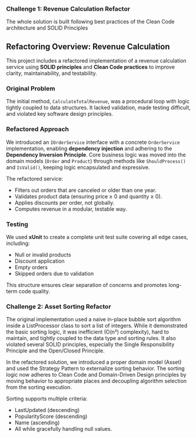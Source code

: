 ﻿### Challenge 1: Revenue Calculation Refactor
The whole solution is built following best practices of the Clean Code architecture and SOLID Principles

## Refactoring Overview: Revenue Calculation

This project includes a refactored implementation of a revenue calculation service using **SOLID principles** and **Clean Code practices** to improve clarity, 
maintainability, and testability.

### Original Problem

The initial method, `CalculateTotalRevenue`, was a procedural loop with logic tightly coupled to data structures. It lacked validation, made testing difficult, and violated key software design principles.

### Refactored Approach

We introduced an `IOrderService` interface with a concrete `OrderService` implementation, enabling **dependency injection** and adhering to the **Dependency Inversion Principle**. Core business logic was moved into the domain models (`Order` and `Product`) through methods like `ShouldProcess()` and `IsValid()`, keeping logic encapsulated and expressive.

The refactored service:
- Filters out orders that are canceled or older than one year.
- Validates product data (ensuring price ≥ 0 and quantity ≥ 0).
- Applies discounts per order, not globally.
- Computes revenue in a modular, testable way.

### Testing

We used **xUnit** to create a complete unit test suite covering all edge cases, including:
- Null or invalid products
- Discount application
- Empty orders
- Skipped orders due to validation

This structure ensures clear separation of concerns and promotes long-term code quality.

### Challenge 2: Asset Sorting Refactor

The original implementation used a naive in-place bubble sort algorithm inside a ListProcessor class to sort a list of integers. While it demonstrated the basic sorting logic, it was inefficient (O(n²) complexity), hard to maintain, and tightly coupled to the data type and sorting rules. It also violated several SOLID principles, especially the Single Responsibility Principle and the Open/Closed Principle.

In the refactored solution, we introduced a proper domain model (Asset) and used the Strategy Pattern to externalize sorting behavior. The sorting logic now adheres to Clean Code and Domain-Driven Design principles by moving behavior to appropriate places and decoupling algorithm selection from the sorting execution.

Sorting supports multiple criteria:

- LastUpdated (descending)
- PopularityScore (descending)
- Name (ascending)
- All while gracefully handling null values.

